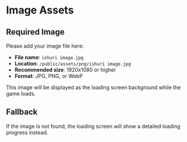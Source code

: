 # Image Assets

## Required Image

Please add your image file here:
- **File name**: `ishuri image.jpg`
- **Location**: `/public/assets/png/ishuri image.jpg`
- **Recommended size**: 1920x1080 or higher
- **Format**: JPG, PNG, or WebP

This image will be displayed as the loading screen background while the game loads.

## Fallback

If the image is not found, the loading screen will show a detailed loading progress instead.